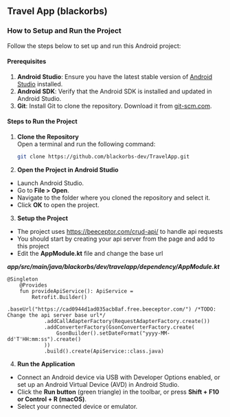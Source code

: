 ## Travel App (blackorbs)

### How to Setup and Run the Project

Follow the steps below to set up and run this Android project:

#### Prerequisites
1. **Android Studio**: Ensure you have the latest stable version of [Android Studio](https://developer.android.com/studio) installed.
2. **Android SDK**: Verify that the Android SDK is installed and updated in Android Studio.
3. **Git**: Install Git to clone the repository. Download it from [git-scm.com](https://git-scm.com/).

#### Steps to Run the Project
1. **Clone the Repository**  
   Open a terminal and run the following command:  
   ````bash
   git clone https://github.com/blackorbs-dev/TravelApp.git
   ````
2. **Open the Project in Android Studio**
* Launch Android Studio.
* Go to **File > Open**.
* Navigate to the folder where you cloned the repository and select it.
* Click **OK** to open the project.

3. **Setup the Project**
* The project uses https://beeceptor.com/crud-api/ to handle api requests
* You should start by creating your api server from the page and add to this project
* Edit the **AppModule.kt** file and change the base url

_**app/src/main/java/blackorbs/dev/travelapp/dependency/AppModule.kt**_
```
@Singleton
    @Provides
    fun provideApiService(): ApiService =
        Retrofit.Builder()
            .baseUrl("https://cad0944d1ad035acb8af.free.beeceptor.com/") /*TODO: Change the api server base url*/
            .addCallAdapterFactory(RequestAdapterFactory.create())
            .addConverterFactory(GsonConverterFactory.create(
                GsonBuilder().setDateFormat("yyyy-MM-dd'T'HH:mm:ss").create()
            ))
            .build().create(ApiService::class.java)
```

4. **Run the Application**
* Connect an Android device via USB with Developer Options enabled, or set up an Android Virtual Device (AVD) in Android Studio.
* Click the **Run button** (green triangle) in the toolbar, or press **Shift + F10 or Control + R (macOS)**.
* Select your connected device or emulator.


